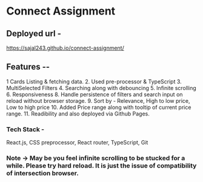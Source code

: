 # Connect Assignment

## Deployed url - 
https://sajal243.github.io/connect-assignment/

## Features -- 
1  Cards Listing & fetching data. 
2. Used pre-processor & TypeScript
3. MultiSelected Filters
4. Searching along with debouncing
5. Infinite scrolling
6. Responsiveness
8. Handle persistence of filters and search input on reload without browser storage.
9. Sort by - Relevance, High to low price, Low to high price
10. Added Price range along with tooltip of current price range.
11. Readibility and also deployed via Github Pages.


### Tech Stack - 
React.js, CSS preprocessor, React router, TypeScript, Git

### Note -> May be you feel infinite scrolling to be stucked for a while. Please try hard reload. It is just the issue of compatibility of intersection browser. 

